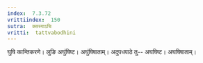 ```yaml
---
index:  7.3.72
vrittiindex:  150
sutra:  क्सस्याऽचि
vritti:  tattvabodhini 
---
```


घुषि कान्तिकरणे। लुङि अघुंषिष्ट। अघुंषिषाताम्। अदुपधपाठे तु-- अघषिष्ट। अघषिषाताम्। 

